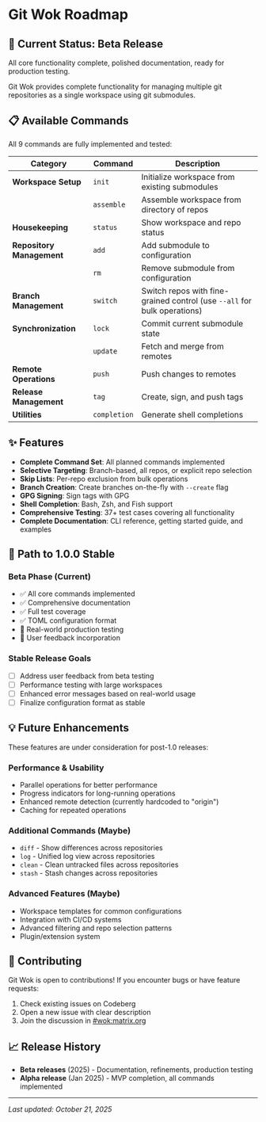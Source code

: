 # Git Wok Roadmap

## 🎯 Current Status: Beta Release

All core functionality complete, polished documentation, ready for production testing.

Git Wok provides complete functionality for managing multiple git repositories as a single workspace using git submodules.

## 📋 Available Commands

All 9 commands are fully implemented and tested:

| Category | Command | Description |
|----------|---------|-------------|
| **Workspace Setup** | `init` | Initialize workspace from existing submodules |
| | `assemble` | Assemble workspace from directory of repos |
| **Housekeeping** | `status` | Show workspace and repo status |
| **Repository Management** | `add` | Add submodule to configuration |
| | `rm` | Remove submodule from configuration |
| **Branch Management** | `switch` | Switch repos with fine-grained control (use `--all` for bulk operations) |
| **Synchronization** | `lock` | Commit current submodule state |
| | `update` | Fetch and merge from remotes |
| **Remote Operations** | `push` | Push changes to remotes |
| **Release Management** | `tag` | Create, sign, and push tags |
| **Utilities** | `completion` | Generate shell completions |

## ✨ Features

- **Complete Command Set**: All planned commands implemented
- **Selective Targeting**: Branch-based, all repos, or explicit repo selection
- **Skip Lists**: Per-repo exclusion from bulk operations
- **Branch Creation**: Create branches on-the-fly with `--create` flag
- **GPG Signing**: Sign tags with GPG
- **Shell Completion**: Bash, Zsh, and Fish support
- **Comprehensive Testing**: 37+ test cases covering all functionality
- **Complete Documentation**: CLI reference, getting started guide, and examples

## 🚀 Path to 1.0.0 Stable

### Beta Phase (Current)
- ✅ All core commands implemented
- ✅ Comprehensive documentation
- ✅ Full test coverage
- ✅ TOML configuration format
- 🔄 Real-world production testing
- 🔄 User feedback incorporation

### Stable Release Goals
- [ ] Address user feedback from beta testing
- [ ] Performance testing with large workspaces
- [ ] Enhanced error messages based on real-world usage
- [ ] Finalize configuration format as stable

## 💡 Future Enhancements

These features are under consideration for post-1.0 releases:

### Performance & Usability
- Parallel operations for better performance
- Progress indicators for long-running operations
- Enhanced remote detection (currently hardcoded to "origin")
- Caching for repeated operations

### Additional Commands (Maybe)
- `diff` - Show differences across repositories
- `log` - Unified log view across repositories
- `clean` - Clean untracked files across repositories
- `stash` - Stash changes across repositories

### Advanced Features (Maybe)
- Workspace templates for common configurations
- Integration with CI/CD systems
- Advanced filtering and repo selection patterns
- Plugin/extension system

## 🤝 Contributing

Git Wok is open to contributions! If you encounter bugs or have feature requests:

1. Check existing issues on Codeberg
2. Open a new issue with clear description
3. Join the discussion in [#wok:matrix.org](https://matrix.to/#/#wok:matrix.org)

## 📈 Release History

- **Beta releases** (2025) - Documentation, refinements, production testing
- **Alpha release** (Jan 2025) - MVP completion, all commands implemented

---

*Last updated: October 21, 2025*

